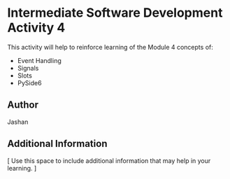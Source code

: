 # Intermediate Software Development Activity 4

This activity will help to reinforce learning of the Module 4 concepts of:

- Event Handling
- Signals
- Slots
- PySide6

## Author

Jashan
## Additional Information

[ Use this space to include additional information that may help in your learning. ]
